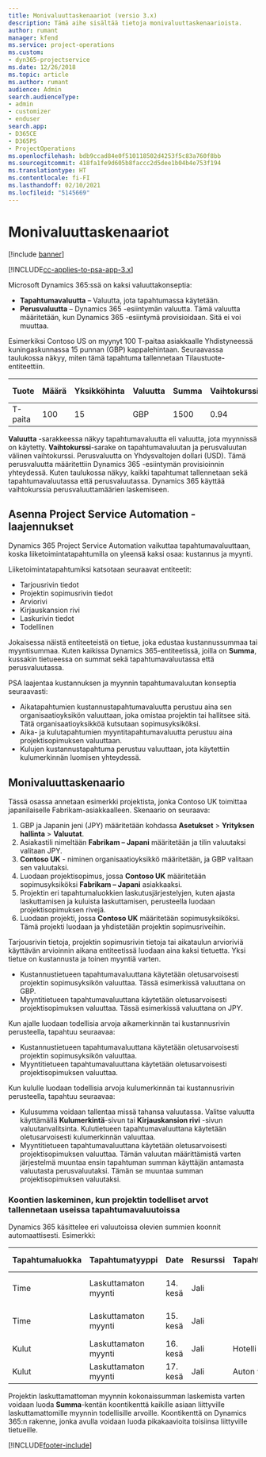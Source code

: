 ```yaml
---
title: Monivaluuttaskenaariot (versio 3.x)
description: Tämä aihe sisältää tietoja monivaluuttaskenaarioista.
author: rumant
manager: kfend
ms.service: project-operations
ms.custom:
- dyn365-projectservice
ms.date: 12/26/2018
ms.topic: article
ms.author: rumant
audience: Admin
search.audienceType:
- admin
- customizer
- enduser
search.app:
- D365CE
- D365PS
- ProjectOperations
ms.openlocfilehash: bdb9ccad84e0f510118502d4253f5c83a760f8bb
ms.sourcegitcommit: 418fa1fe9d605b8faccc2d5dee1b04b4e753f194
ms.translationtype: HT
ms.contentlocale: fi-FI
ms.lasthandoff: 02/10/2021
ms.locfileid: "5145669"
---
```

# <a name="multiple-currency-scenarios"></a>Monivaluuttaskenaariot

[!include [banner](../includes/psa-now-project-operations.md)]

[!INCLUDE[cc-applies-to-psa-app-3.x](../includes/cc-applies-to-psa-app-3x.md)]

Microsoft Dynamics 365:ssä on kaksi valuuttakonseptia:

- **Tapahtumavaluutta** – Valuutta, jota tapahtumassa käytetään. 
- **Perusvaluutta** – Dynamics 365 -esiintymän valuutta. Tämä valuutta määritetään, kun Dynamics 365 -esiintymä provisioidaan. Sitä ei voi muuttaa.

Esimerkiksi Contoso US on myynyt 100 T-paitaa asiakkaalle Yhdistyneessä kuningaskunnassa 15 punnan (GBP) kappalehintaan. Seuraavassa taulukossa näkyy, miten tämä tapahtuma tallennetaan Tilaustuote-entiteettiin.

| Tuote | Määrä | Yksikköhinta | Valuutta | Summa | Vaihtokurssi | Yksikköhinta (perus)| Summa (perusvaluutta)|
|---------|----------|----------------|----------|--------|---------------|----------------------|--------------|
| T-paita | 100      | 15             | GBP      | 1500   | 0.94          | 17.25 $               | 1,725 $       |

**Valuutta** -sarakkeessa näkyy tapahtumavaluutta eli valuutta, jota myynnissä on käytetty. **Vaihtokurssi**-sarake on tapahtumavaluutan ja perusvaluutan välinen vaihtokurssi. Perusvaluutta on Yhdysvaltojen dollari (USD). Tämä perusvaluutta määritettiin Dynamics 365 -esiintymän provisioinnin yhteydessä.
Kuten taulukossa näkyy, kaikki tapahtumat tallennetaan sekä tapahtumavaluutassa että perusvaluutassa. Dynamics 365 käyttää vaihtokurssia perusvaluuttamäärien laskemiseen.

## <a name="project-service-automation-extensions"></a>Asenna Project Service Automation -laajennukset

Dynamics 365 Project Service Automation vaikuttaa tapahtumavaluuttaan, koska liiketoimintatapahtumilla on yleensä kaksi osaa: kustannus ja myynti.

Liiketoimintatapahtumiksi katsotaan seuraavat entiteetit:

- Tarjousrivin tiedot
- Projektin sopimusrivin tiedot
- Arviorivi
- Kirjauskansion rivi
- Laskurivin tiedot
- Todellinen

Jokaisessa näistä entiteeteistä on tietue, joka edustaa kustannussummaa tai myyntisummaa. Kuten kaikissa Dynamics 365-entiteetissä, joilla on **Summa**, kussakin tietueessa on summat sekä tapahtumavaluutassa että perusvaluutassa. 

PSA laajentaa kustannuksen ja myynnin tapahtumavaluutan konseptia seuraavasti:

- Aikatapahtumien kustannustapahtumavaluutta perustuu aina sen organisaatioyksikön valuuttaan, joka omistaa projektin tai hallitsee sitä. Tätä organisaatioyksikköä kutsutaan sopimusyksiköksi.
- Aika- ja kulutapahtumien myyntitapahtumavaluutta perustuu aina projektisopimuksen valuuttaan.
- Kulujen kustannustapahtuma perustuu valuuttaan, jota käytettiin kulumerkinnän luomisen yhteydessä.

## <a name="multiple-currency-scenario"></a>Monivaluuttaskenaario

Tässä osassa annetaan esimerkki projektista, jonka Contoso UK toimittaa japanilaiselle Fabrikam-asiakkaalleen. Skenaario on seuraava:

1. GBP ja Japanin jeni (JPY) määritetään kohdassa **Asetukset** \> **Yrityksen hallinta** \> **Valuutat**. 
2. Asiakastili nimeltään **Fabrikam – Japani** määritetään ja tilin valuutaksi valitaan JPY.
3. **Contoso UK** - niminen organisaatioyksikkö määritetään, ja GBP valitaan sen valuutaksi.
4. Luodaan projektisopimus, jossa **Contoso UK** määritetään sopimusyksiköksi **Fabrikam – Japani** asiakkaaksi.
5. Projektin eri tapahtumaluokkien laskutusjärjestelyjen, kuten ajasta laskuttamisen ja kuluista laskuttamisen, perusteella luodaan projektisopimuksen rivejä.
6. Luodaan projekti, jossa **Contoso UK** määritetään sopimusyksiköksi. Tämä projekti luodaan ja yhdistetään projektin sopimusriveihin.


Tarjousrivin tietoja, projektin sopimusrivin tietoja tai aikataulun arvioriviä käyttävän arvioinnin aikana entiteetissä luodaan aina kaksi tietuetta. Yksi tietue on kustannusta ja toinen myyntiä varten.

- Kustannustietueen tapahtumavaluuttana käytetään oletusarvoisesti projektin sopimusyksikön valuuttaa. Tässä esimerkissä valuuttana on GBP.
- Myyntitietueen tapahtumavaluuttana käytetään oletusarvoisesti projektisopimuksen valuuttaa. Tässä esimerkissä valuuttana on JPY.

Kun ajalle luodaan todellisia arvoja aikamerkinnän tai kustannusrivin perusteella, tapahtuu seuraavaa:

- Kustannustietueen tapahtumavaluuttana käytetään oletusarvoisesti projektin sopimusyksikön valuuttaa.
- Myyntitietueen tapahtumavaluuttana käytetään oletusarvoisesti projektisopimuksen valuuttaa.

Kun kululle luodaan todellisia arvoja kulumerkinnän tai kustannusrivin perusteella, tapahtuu seuraavaa:

- Kulusumma voidaan tallentaa missä tahansa valuutassa. Valitse valuutta käyttämällä **Kulumerkintä**-sivun tai **Kirjauskansion rivi** -sivun valuutanvalitsinta. Kulutietueen tapahtumavaluuttana käytetään oletusarvoisesti kulumerkinnän valuuttaa. 
- Myyntitietueen tapahtumavaluuttana käytetään oletusarvoisesti projektisopimuksen valuuttaa. Tämän valuutan määrittämistä varten järjestelmä muuntaa ensin tapahtuman summan käyttäjän antamasta valuutasta perusvaluutaksi. Tämän se muuntaa summan projektisopimuksen valuutaksi. 

### <a name="computing-roll-ups-when-project-actuals-are-recorded-in-multiple-transaction-currencies"></a>Koontien laskeminen, kun projektin todelliset arvot tallennetaan useissa tapahtumavaluutoissa

Dynamics 365 käsittelee eri valuutoissa olevien summien koonnit automaattisesti. Esimerkki:

| Tapahtumaluokka | Tapahtumatyyppi| Date   | Resurssi | Tapahtumaluokka | Määrä | Yksikköhinta | Summa      | Vaihtokurssi | Summa perusvaluutassa |
|-------------------|------------------|--------|----------|----------------------|----------|--------------|-------------|---------------|----------------|
| Time              | Laskuttamaton myynti   | 14. kesä | Jali  |                      | 8 h    | 20 000 JPY    | 160 000 JPY | 123           | 1 300,81 USD    |
| Time              | Laskuttamaton myynti   | 15. kesä | Jali  |                      | 8 h    | 20 000 JPY    | 160 000 JPY | 123           | 1 300,81 USD    |
| Kulut           | Laskuttamaton myynti   | 16. kesä | Jali  | Hotelli                | 1 kpl     | 250 EUR      | 250 EUR     | 0.94          | 265,95 USD     |
| Kulut           | Laskuttamaton myynti   | 17. kesä | Jali  | Auton vuokraus           | 1 kpl     | 150 EUR      | 150 EUR     | 0.94          | 159,57 USD     |

Projektin laskuttamattoman myynnin kokonaissumman laskemista varten voidaan luoda **Summa**-kentän koontikenttä kaikille asiaan liittyville laskuttamattomille myynnin todellisille arvoille. Koontikenttä on Dynamics 365:n rakenne, jonka avulla voidaan luoda pikakaavioita toisiinsa liittyville tietueille.


[!INCLUDE[footer-include](../includes/footer-banner.md)]